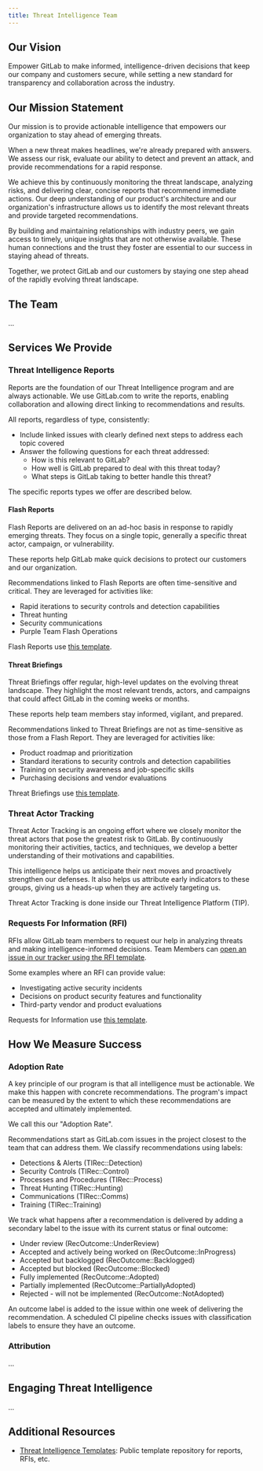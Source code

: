 ```yaml
---
title: Threat Intelligence Team
---
```


## <i class="fas fa-rocket" id="biz-tech-icons"></i> Our Vision

Empower GitLab to make informed, intelligence-driven decisions that keep our company and customers secure, while setting a new standard for transparency and collaboration across the industry.

## <i class="fas fa-compass" id="biz-tech-icons"></i> Our Mission Statement

Our mission is to provide actionable intelligence that empowers our organization to stay ahead of emerging threats.

When a new threat makes headlines, we're already prepared with answers. We assess our risk, evaluate our ability to detect and prevent an attack, and provide recommendations for a rapid response.

We achieve this by continuously monitoring the threat landscape, analyzing risks, and delivering clear, concise reports that recommend immediate actions. Our deep understanding of our product's architecture and our organization's infrastructure allows us to identify the most relevant threats and provide targeted recommendations.

By building and maintaining relationships with industry peers, we gain access to timely, unique insights that are not otherwise available. These human connections and the trust they foster are essential to our success in staying ahead of threats.

Together, we protect GitLab and our customers by staying one step ahead of the rapidly evolving threat landscape.


## <i class="fas fa-users" id="biz-tech-icons"></i> The Team

...

## <i class="fas fa-stream" id="biz-tech-icons"></i> Services We Provide

### Threat Intelligence Reports

Reports are the foundation of our Threat Intelligence program and are always actionable. We use GitLab.com to write the reports, enabling collaboration and allowing direct linking to recommendations and results.

All reports, regardless of type, consistently:

- Include linked issues with clearly defined next steps to address each topic covered
- Answer the following questions for each threat addressed:
  - How is this relevant to GitLab?
  - How well is GitLab prepared to deal with this threat today?
  - What steps is GitLab taking to better handle this threat?

The specific reports types we offer are described below.

#### Flash Reports

Flash Reports are delivered on an ad-hoc basis in response to rapidly emerging threats. They focus on a single topic, generally a specific threat actor, campaign, or vulnerability.

These reports help GitLab make quick decisions to protect our customers and our organization.

Recommendations linked to Flash Reports are often time-sensitive and critical. They are leveraged for activities like:

- Rapid iterations to security controls and detection capabilities
- Threat hunting
- Security communications
- Purple Team Flash Operations

Flash Reports use [this template](https://gitlab.com/gitlab-com/gl-security/security-operations/threat-intelligence-public/resources/threat-intelligence-templates/-/blob/main/.gitlab/issue_templates/flash_report.md?ref_type=heads).

#### Threat Briefings

Threat Briefings offer regular, high-level updates on the evolving threat landscape. They highlight the most relevant trends, actors, and campaigns that could affect GitLab in the coming weeks or months.

These reports help team members stay informed, vigilant, and prepared.

Recommendations linked to Threat Briefings are not as time-sensitive as those from a Flash Report. They are leveraged for activities like:

- Product roadmap and prioritization
- Standard iterations to security controls and detection capabilities
- Training on security awareness and job-specific skills
- Purchasing decisions and vendor evaluations

Threat Briefings use [this template](https://gitlab.com/gitlab-com/gl-security/security-operations/threat-intelligence-public/resources/threat-intelligence-templates/-/blob/main/.gitlab/issue_templates/threat_briefing.md?ref_type=heads).

### Threat Actor Tracking

Threat Actor Tracking is an ongoing effort where we closely monitor the threat actors that pose the greatest risk to GitLab. By continuously monitoring their activities, tactics, and techniques, we develop a better understanding of their motivations and capabilities.

This intelligence helps us anticipate their next moves and proactively strengthen our defenses. It also helps us attribute early indicators to these groups, giving us a heads-up when they are actively targeting us.

Threat Actor Tracking is done inside our Threat Intelligence Platform (TIP).

### Requests For Information (RFI)

RFIs allow GitLab team members to request our help in analyzing threats and making intelligence-informed decisions. Team Members can [open an issue in our tracker using the RFI template](https://gitlab.com/gitlab-com/gl-security/security-operations/threat-intelligence/threat-intelligence-issue-tracker/-/issues/new).

Some examples where an RFI can provide value:

- Investigating active security incidents
- Decisions on product security features and functionality
- Third-party vendor and product evaluations

Requests for Information use [this template](https://gitlab.com/gitlab-com/gl-security/security-operations/threat-intelligence-public/resources/threat-intelligence-templates/-/blob/main/.gitlab/issue_templates/rfi.md?ref_type=heads).

## <i class="fas fa-chart-simple" id="biz-tech-icons"></i> How We Measure Success

### Adoption Rate

A key principle of our program is that all intelligence must be actionable. We make this happen with concrete recommendations. The program's impact can be measured by the extent to which these recommendations are accepted and ultimately implemented.

We call this our "Adoption Rate".

Recommendations start as GitLab.com issues in the project closest to the team that can address them. We classify recommendations using labels:

- Detections & Alerts (TIRec::Detection)
- Security Controls (TIRec::Control)
- Processes and Procedures (TIRec::Process)
- Threat Hunting (TIRec::Hunting)
- Communications (TIRec::Comms)
- Training (TIRec::Training)

We track what happens after a recommendation is delivered by adding a secondary label to the issue with its current status or final outcome:

- Under review (RecOutcome::UnderReview)
- Accepted and actively being worked on (RecOutcome::InProgress)
- Accepted but backlogged (RecOutcome::Backlogged)
- Accepted but blocked (RecOutcome::Blocked)
- Fully implemented (RecOutcome::Adopted)
- Partially implemented (RecOutcome::PartiallyAdopted)
- Rejected - will not be implemented (RecOutcome::NotAdopted)

An outcome label is added to the issue within one week of delivering the recommendation. A scheduled CI pipeline checks issues with classification labels to ensure they have an outcome.



### Attribution

...

## <i class="fas fa-bullseye" id="biz-tech-icons"></i> Engaging Threat Intelligence

...

## <i class="fas fa-link" id="biz-tech-icons"></i> Additional Resources

- [Threat Intelligence Templates](https://gitlab.com/gitlab-com/gl-security/security-operations/threat-intelligence-public/resources/threat-intelligence-templates): Public template repository for reports, RFIs, etc.
